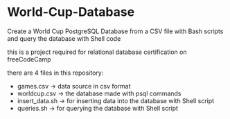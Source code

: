 # World-Cup-Database
Create a World Cup PostgreSQL Database from a CSV file with Bash scripts and query the database with Shell code

this is a project required for relational database certification on freeCodeCamp 

there are 4 files in this repository:
- games.csv -> data source in csv format
- worldcup.csv -> the database made with psql commands
- insert_data.sh -> for inserting data into the database with Shell script
- queries.sh -> for querying the database with Shell script
